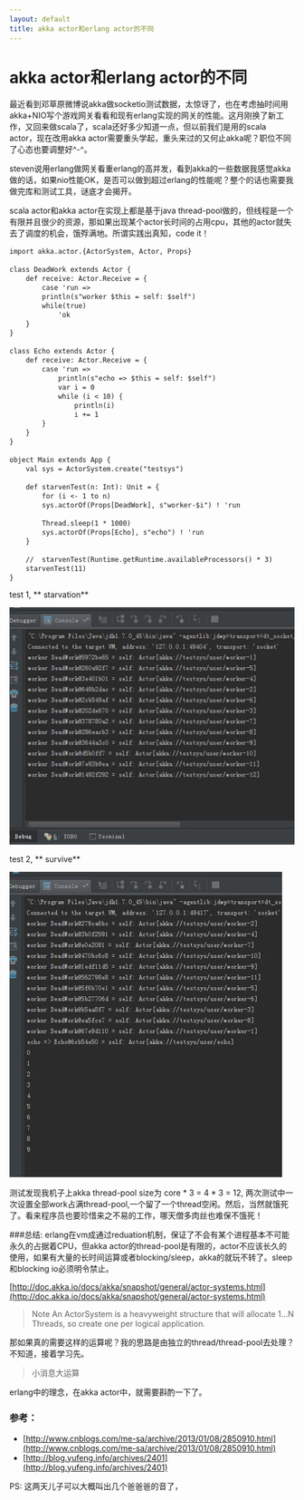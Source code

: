 ```yaml
---
layout: default
title: akka actor和erlang actor的不同
---
```

# akka actor和erlang actor的不同
最近看到邓草原微博说akka做socketio测试数据，太惊讶了，也在考虑抽时间用akka+NIO写个游戏网关看看和现有erlang实现的网关的性能。这月刚换了新工作，又回来做scala了，scala还好多少知道一点，但以前我们是用的scala actor，现在改用akka actor需要重头学起，重头来过的又何止akka呢？职位不同了心态也要调整好^-^。

steven说用erlang做网关看重erlang的高并发，看到akka的一些数据我感觉akka做的话，如果nio性能OK，是否可以做到超过erlang的性能呢？整个的话也需要我做完库和测试工具，谜底才会揭开。

scala actor和akka actor在实现上都是基于java thread-pool做的，但线程是一个有限并且很少的资源，那如果出现某个actor长时间的占用cpu，其他的actor就失去了调度的机会，饿殍满地。所谓实践出真知，code it！
	
	import akka.actor.{ActorSystem, Actor, Props}

	class DeadWork extends Actor {
  		def receive: Actor.Receive = {
    		case 'run =>
      		println(s"worker $this = self: $self")
      		while(true)
        		'ok
  		}
	}

	class Echo extends Actor {
 		def receive: Actor.Receive = {
    		case 'run =>
      			println(s"echo => $this = self: $self")
      			var i = 0
      			while (i < 10) {
        			println(i)
        			i += 1
      		}
  		}
	}

	object Main extends App {
  		val sys = ActorSystem.create("testsys")

  		def starvenTest(n: Int): Unit = {
    		for (i <- 1 to n)
      		sys.actorOf(Props[DeadWork], s"worker-$i") ! 'run

    		Thread.sleep(1 * 1000)
    		sys.actorOf(Props[Echo], s"echo") ! 'run
  		}

		//  starvenTest(Runtime.getRuntime.availableProcessors() * 3)
  		starvenTest(11)
	}

test 1, ** starvation**

![starvation](img/akka_actor_starvation.jpg)

test 2, ** survive**

![starvation](img/akka_actor_not_starvation.jpg)

测试发现我机子上akka thread-pool size为 core * 3 = 4 * 3 = 12, 两次测试中一次设置全部work占满thread-pool,一个留了一个thread空闲。然后，当然就饿死了。看来程序员也要珍惜来之不易的工作，哪天僧多肉丝也难保不饿死！


###总结:
erlang在vm成通过reduation机制，保证了不会有某个进程基本不可能永久的占据着CPU，但akka actor的thread-pool是有限的，actor不应该长久的使用，如果有大量的长时间运算或者blocking/sleep，akka的就玩不转了。sleep和blocking io必须明令禁止。


[http://doc.akka.io/docs/akka/snapshot/general/actor-systems.html](http://doc.akka.io/docs/akka/snapshot/general/actor-systems.html)

> Note
> An ActorSystem is a heavyweight structure that will allocate 1…N Threads, so create one per logical application.

那如果真的需要这样的运算呢？我的思路是由独立的thread/thread-pool去处理？不知道，接着学习先。


> 小消息大运算

erlang中的理念，在akka actor中，就需要斟酌一下了。


### 参考：

 - [http://www.cnblogs.com/me-sa/archive/2013/01/08/2850910.html](http://www.cnblogs.com/me-sa/archive/2013/01/08/2850910.html)
 - [http://blog.yufeng.info/archives/2401](http://blog.yufeng.info/archives/2401)

PS: 这两天儿子可以大概叫出几个爸爸爸的音了，